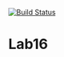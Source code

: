 [![Build Status](https://travis-ci.org/XeniaKlimenko/Lab16.svg?branch=main)](https://travis-ci.org/XeniaKlimenko/Lab16)
# Lab16